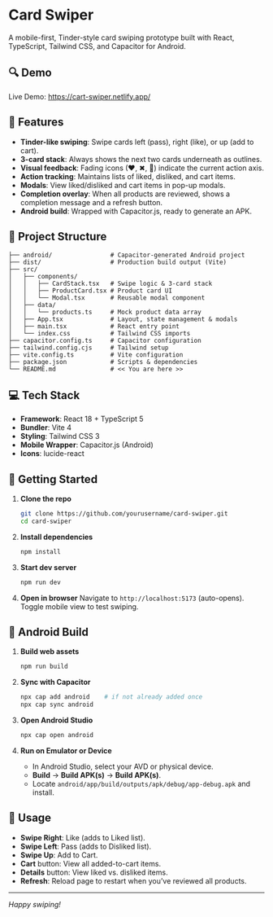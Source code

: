 # Card Swiper

A mobile-first, Tinder-style card swiping prototype built with React, TypeScript, Tailwind CSS, and Capacitor for Android.

## 🔍 Demo

Live Demo: https://cart-swiper.netlify.app/


## 🚀 Features

* **Tinder-like swiping**: Swipe cards left (pass), right (like), or up (add to cart).
* **3-card stack**: Always shows the next two cards underneath as outlines.
* **Visual feedback**: Fading icons (❤, ✖, 🛒) indicate the current action axis.
* **Action tracking**: Maintains lists of liked, disliked, and cart items.
* **Modals**: View liked/disliked and cart items in pop-up modals.
* **Completion overlay**: When all products are reviewed, shows a completion message and a refresh button.
* **Android build**: Wrapped with Capacitor.js, ready to generate an APK.

## 📂 Project Structure

```
├── android/                # Capacitor-generated Android project
├── dist/                   # Production build output (Vite)
├── src/
│   ├── components/
│   │   ├── CardStack.tsx   # Swipe logic & 3-card stack
│   │   ├── ProductCard.tsx # Product card UI
│   │   └── Modal.tsx       # Reusable modal component
│   ├── data/
│   │   └── products.ts     # Mock product data array
│   ├── App.tsx             # Layout, state management & modals
│   ├── main.tsx            # React entry point
│   └── index.css           # Tailwind CSS imports
├── capacitor.config.ts     # Capacitor configuration
├── tailwind.config.cjs     # Tailwind setup
├── vite.config.ts          # Vite configuration
├── package.json            # Scripts & dependencies
└── README.md               # << You are here >>
```

## 💻 Tech Stack

* **Framework**: React 18 + TypeScript 5
* **Bundler**: Vite 4
* **Styling**: Tailwind CSS 3
* **Mobile Wrapper**: Capacitor.js (Android)
* **Icons**: lucide-react

## 🚀 Getting Started

1. **Clone the repo**

   ```bash
   git clone https://github.com/yourusername/card-swiper.git
   cd card-swiper
   ```

2. **Install dependencies**

   ```bash
   npm install
   ```

3. **Start dev server**

   ```bash
   npm run dev
   ```

4. **Open in browser**
   Navigate to `http://localhost:5173` (auto-opens). Toggle mobile view to test swiping.

## 📱 Android Build

1. **Build web assets**

   ```bash
   npm run build
   ```

2. **Sync with Capacitor**

   ```bash
   npx cap add android    # if not already added once
   npx cap sync android
   ```

3. **Open Android Studio**

   ```bash
   npx cap open android
   ```

4. **Run on Emulator or Device**

   * In Android Studio, select your AVD or physical device.
   * **Build** → **Build APK(s)** → **Build APK(s)**.
   * Locate `android/app/build/outputs/apk/debug/app-debug.apk` and install.

## 📜 Usage

* **Swipe Right**: Like (adds to Liked list).
* **Swipe Left**: Pass (adds to Disliked list).
* **Swipe Up**: Add to Cart.
* **Cart** button: View all added-to-cart items.
* **Details** button: View liked vs. disliked items.
* **Refresh**: Reload page to restart when you’ve reviewed all products.
---

*Happy swiping!*
